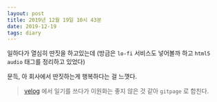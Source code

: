 ```yaml
---
layout: post
title: 2019년 12월 19일 10시 43분
date: 2019-12-19
tags: diary
---
```


일하다가 열심히 딴짓을 하고있는데 (방금은 `lo-fi` 서비스도 넣어볼까 하고 `html5 audio` 태그를 정리하고 있었다)


문득, 아 회사에서 딴짓하는게 행복하다는 걸 느꼇다.

> [velog](https://velog.io/) 에서 일기를 쓰다가 이원화는 좋지 않은 것 같아 `gitpage` 로 합친다.
